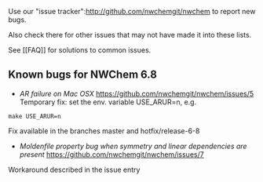 Use our "issue tracker":http://github.com/nwchemgit/nwchem to report new bugs. 

Also check there for other issues that may not have made it into these lists. 

See [[FAQ]] for solutions to common issues.

##  Known bugs for NWChem 6.8

* _AR failure on Mac OSX_ https://github.com/nwchemgit/nwchem/issues/5  
Temporary fix: set the env. variable USE_ARUR=n, e.g.
```
make USE_ARUR=n
```
Fix   available in  the branches master and hotfix/release-6-8

* _Moldenfile property bug when symmetry and linear dependencies are present_ https://github.com/nwchemgit/nwchem/issues/7  

Workaround described in the issue entry